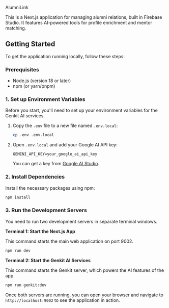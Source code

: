  AlumniLink

This is a Next.js application for managing alumni relations, built in Firebase Studio. It features AI-powered tools for profile enrichment and mentor matching.

## Getting Started

To get the application running locally, follow these steps:

### Prerequisites

- Node.js (version 18 or later)
- npm (or yarn/pnpm)

### 1. Set up Environment Variables

Before you start, you'll need to set up your environment variables for the Genkit AI services.

1.  Copy the `.env` file to a new file named `.env.local`:
    ```bash
    cp .env .env.local
    ```
2.  Open `.env.local` and add your Google AI API key:
    ```
    GEMINI_API_KEY=your_google_ai_api_key
    ```
    You can get a key from [Google AI Studio](https://aistudio.google.com/app/apikey).

### 2. Install Dependencies

Install the necessary packages using npm:

```bash
npm install
```

### 3. Run the Development Servers

You need to run two development servers in separate terminal windows.

**Terminal 1: Start the Next.js App**

This command starts the main web application on port 9002.

```bash
npm run dev
```

**Terminal 2: Start the Genkit AI Services**

This command starts the Genkit server, which powers the AI features of the app.

```bash
npm run genkit:dev
```

Once both servers are running, you can open your browser and navigate to `http://localhost:9002` to see the application in action.
